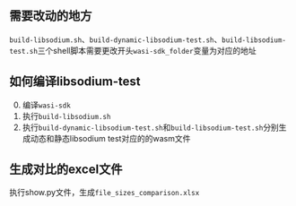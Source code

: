 ## 需要改动的地方
`build-libsodium.sh`、`build-dynamic-libsodium-test.sh`、`build-libsodium-test.sh`三个shell脚本需要更改开头`wasi-sdk_folder`变量为对应的地址
## 如何编译libsodium-test
0. 编译`wasi-sdk`
1. 执行`build-libsodium.sh`
2. 执行`build-dynamic-libsodium-test.sh`和`build-libsodium-test.sh`分别生成动态和静态libsodium test对应的的wasm文件
## 生成对比的excel文件
执行show.py文件，生成`file_sizes_comparison.xlsx`